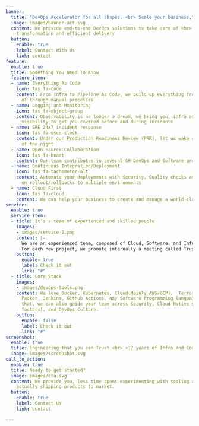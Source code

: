 ```yaml
---
banner:
  title: "DevOps Accelerator for all shapes. <br> Scale your business,\vnot your costs."
  image: images/banner-art.svg
  content: We provide end-to-end DevOps solutions to take care of <br> your digital
    transformation and efficient delivery
  button:
    enable: true
    label: Contact With Us
    link: contact
feature:
  enable: true
  title: Something You Need To Know
  feature_item:
  - name: Everything As Code
    icon: fas fa-code
    content: From Infra to Pipeline As Code, we build up everything from code instead
      of through manual processes
  - name: Logging and Monitoring
    icon: fas fa-object-group
    content: Observability is no longer a dream, we bring you, infra and app-level
      visibility to get you covered before and during incidents
  - name: SRE 24x7 incident response
    icon: fas fa-user-clock
    content: Under our Production Readiness Review (PRR), let us wake up in the middle
      of the night
  - name: Open Source Collaboration
    icon: fas fa-heart
    content: Our team contributes in several GH DevOps and Software projects
  - name: Continuous Integration/Deployment
    icon: fas fa-tachometer-alt
    content: Automate your deployments with Security, Quality checks and zero-downtime
      on rollout/rollbacks to multiple environments
  - name: Cloud First
    icon: fas fa-cloud
    content: We can help your business to create and manage a world-class Cloud Platform.
service:
  enable: true
  service_item:
  - title: It’s a team of experienced and skilled people
    images:
    - images/service-2.png
    content: |-
      We are an experienced team, composed of Cloud, Software, and Infrastructure Architects focused on delivering quality and simplified tech stacks for our clients.
      For each new project, we promote internally a meeting called Trust Engineering Board (TEB), in which we discuss the client's needs, requirements, and what's the best design and solution to accelerate the project.
    button:
      enable: true
      label: Check it out
      link: "#"
  - title: Core Stack
    images:
    - images/devops-tools.png
    content: We love Docker, Kubernetes, Cloud(Mainly AWS/GCP),  Terraform, Ansible,
      Packer, Jenkins, Github Actions, any Software Programming language. Besides
      that, we can also guide your team across Security, Cloud Native principles(12
      factors), and DevOps Culture.
    button:
      enable: false
      label: Check it out
      link: "#"
screenshot:
  enable: true
  title: Engineering that you can Trust <br> +12 years of Infra and Coding expertise
  image: images/screenshot.svg
call_to_action:
  enable: true
  title: Ready to get started?
  image: images/cta.svg
  content: We provide you, less time spent experimenting with tooling and more time
    actually shipping products to market.
  button:
    enable: true
    label: Contact Us
    link: contact

---
```

